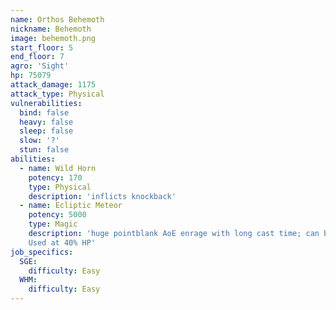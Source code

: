 ```yaml
---
name: Orthos Behemoth
nickname: Behemoth
image: behemoth.png
start_floor: 5
end_floor: 7
agro: 'Sight'
hp: 75079
attack_damage: 1175
attack_type: Physical
vulnerabilities:
  bind: false
  heavy: false
  sleep: false
  slow: '?'
  stun: false
abilities:
  - name: Wild Horn
    potency: 170
    type: Physical
    description: 'inflicts knockback'
  - name: Ecliptic Meteor
    potency: 5000
    type: Magic
    description: 'huge pointblank AoE enrage with long cast time; can be LoSed.
    Used at 40% HP'
job_specifics:
  SGE:
    difficulty: Easy
  WHM:
    difficulty: Easy
---
```

